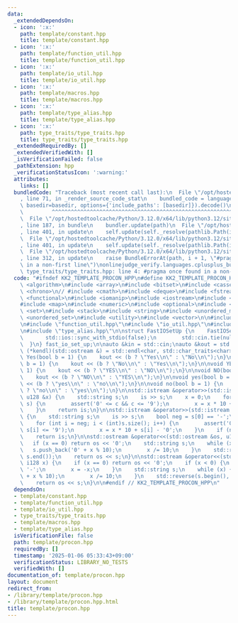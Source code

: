 ```yaml
---
data:
  _extendedDependsOn:
  - icon: ':x:'
    path: template/constant.hpp
    title: template/constant.hpp
  - icon: ':x:'
    path: template/function_util.hpp
    title: template/function_util.hpp
  - icon: ':x:'
    path: template/io_util.hpp
    title: template/io_util.hpp
  - icon: ':x:'
    path: template/macros.hpp
    title: template/macros.hpp
  - icon: ':x:'
    path: template/type_alias.hpp
    title: template/type_alias.hpp
  - icon: ':x:'
    path: type_traits/type_traits.hpp
    title: type_traits/type_traits.hpp
  _extendedRequiredBy: []
  _extendedVerifiedWith: []
  _isVerificationFailed: false
  _pathExtension: hpp
  _verificationStatusIcon: ':warning:'
  attributes:
    links: []
  bundledCode: "Traceback (most recent call last):\n  File \"/opt/hostedtoolcache/Python/3.12.0/x64/lib/python3.12/site-packages/onlinejudge_verify/documentation/build.py\"\
    , line 71, in _render_source_code_stat\n    bundled_code = language.bundle(stat.path,\
    \ basedir=basedir, options={'include_paths': [basedir]}).decode()\n          \
    \         ^^^^^^^^^^^^^^^^^^^^^^^^^^^^^^^^^^^^^^^^^^^^^^^^^^^^^^^^^^^^^^^^^^^^^^^^^^^^^^^^^\n\
    \  File \"/opt/hostedtoolcache/Python/3.12.0/x64/lib/python3.12/site-packages/onlinejudge_verify/languages/cplusplus.py\"\
    , line 187, in bundle\n    bundler.update(path)\n  File \"/opt/hostedtoolcache/Python/3.12.0/x64/lib/python3.12/site-packages/onlinejudge_verify/languages/cplusplus_bundle.py\"\
    , line 401, in update\n    self.update(self._resolve(pathlib.Path(included), included_from=path))\n\
    \  File \"/opt/hostedtoolcache/Python/3.12.0/x64/lib/python3.12/site-packages/onlinejudge_verify/languages/cplusplus_bundle.py\"\
    , line 401, in update\n    self.update(self._resolve(pathlib.Path(included), included_from=path))\n\
    \  File \"/opt/hostedtoolcache/Python/3.12.0/x64/lib/python3.12/site-packages/onlinejudge_verify/languages/cplusplus_bundle.py\"\
    , line 312, in update\n    raise BundleErrorAt(path, i + 1, \"#pragma once found\
    \ in a non-first line\")\nonlinejudge_verify.languages.cplusplus_bundle.BundleErrorAt:\
    \ type_traits/type_traits.hpp: line 4: #pragma once found in a non-first line\n"
  code: "#ifndef KK2_TEMPLATE_PROCON_HPP\n#define KK2_TEMPLATE_PROCON_HPP 1\n\n#include\
    \ <algorithm>\n#include <array>\n#include <bitset>\n#include <cassert>\n// #include\
    \ <chrono>\n// #include <cmath>\n#include <deque>\n#include <fstream>\n#include\
    \ <functional>\n#include <iomanip>\n#include <iostream>\n#include <iterator>\n\
    #include <map>\n#include <numeric>\n#include <optional>\n#include <queue>\n#include\
    \ <set>\n#include <stack>\n#include <string>\n#include <unordered_map>\n#include\
    \ <unordered_set>\n#include <utility>\n#include <vector>\n\n#include \"constant.hpp\"\
    \n#include \"function_util.hpp\"\n#include \"io_util.hpp\"\n#include \"macros.hpp\"\
    \n#include \"type_alias.hpp\"\n\nstruct FastIOSetUp {\n    FastIOSetUp() {\n \
    \       std::ios::sync_with_stdio(false);\n        std::cin.tie(nullptr);\n  \
    \  }\n} fast_io_set_up;\n\nauto &kin = std::cin;\nauto &kout = std::cout;\nauto\
    \ (*kendl)(std::ostream &) = std::endl<char, std::char_traits<char>>;\n\nvoid\
    \ Yes(bool b = 1) {\n    kout << (b ? \"Yes\\n\" : \"No\\n\");\n}\n\nvoid No(bool\
    \ b = 1) {\n    kout << (b ? \"No\\n\" : \"Yes\\n\");\n}\n\nvoid YES(bool b =\
    \ 1) {\n    kout << (b ? \"YES\\n\" : \"NO\\n\");\n}\n\nvoid NO(bool b = 1) {\n\
    \    kout << (b ? \"NO\\n\" : \"YES\\n\");\n}\n\nvoid yes(bool b = 1) {\n    kout\
    \ << (b ? \"yes\\n\" : \"no\\n\");\n}\n\nvoid no(bool b = 1) {\n    kout << (b\
    \ ? \"no\\n\" : \"yes\\n\");\n}\n\nstd::istream &operator>>(std::istream &is,\
    \ u128 &x) {\n    std::string s;\n    is >> s;\n    x = 0;\n    for (char c :\
    \ s) {\n        assert('0' <= c && c <= '9');\n        x = x * 10 + c - '0';\n\
    \    }\n    return is;\n}\n\nstd::istream &operator>>(std::istream &is, i128 &x)\
    \ {\n    std::string s;\n    is >> s;\n    bool neg = s[0] == '-';\n    x = 0;\n\
    \    for (int i = neg; i < (int)s.size(); i++) {\n        assert('0' <= s[i] &&\
    \ s[i] <= '9');\n        x = x * 10 + s[i] - '0';\n    }\n    if (neg) x = -x;\n\
    \    return is;\n}\n\nstd::ostream &operator<<(std::ostream &os, u128 x) {\n \
    \   if (x == 0) return os << '0';\n    std::string s;\n    while (x) {\n     \
    \   s.push_back('0' + x % 10);\n        x /= 10;\n    }\n    std::reverse(s.begin(),\
    \ s.end());\n    return os << s;\n}\n\nstd::ostream &operator<<(std::ostream &os,\
    \ i128 x) {\n    if (x == 0) return os << '0';\n    if (x < 0) {\n        os <<\
    \ '-';\n        x = -x;\n    }\n    std::string s;\n    while (x) {\n        s.push_back('0'\
    \ + x % 10);\n        x /= 10;\n    }\n    std::reverse(s.begin(), s.end());\n\
    \    return os << s;\n}\n\n#endif // KK2_TEMPLATE_PROCON_HPP\n"
  dependsOn:
  - template/constant.hpp
  - template/function_util.hpp
  - template/io_util.hpp
  - type_traits/type_traits.hpp
  - template/macros.hpp
  - template/type_alias.hpp
  isVerificationFile: false
  path: template/procon.hpp
  requiredBy: []
  timestamp: '2025-01-06 05:33:43+09:00'
  verificationStatus: LIBRARY_NO_TESTS
  verifiedWith: []
documentation_of: template/procon.hpp
layout: document
redirect_from:
- /library/template/procon.hpp
- /library/template/procon.hpp.html
title: template/procon.hpp
---
```

